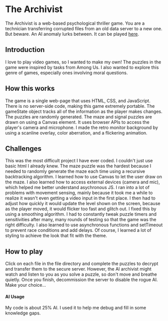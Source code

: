 # The Archivist

The Archivist is a web-based psychological thriller game. You are a technician transferring corrupted files from an old data server to a new one. But beware. An AI anomaly lurks between. It can be played [here](https://nitya-desaraju.github.io/the-archivist-game/).

## Introduction

I love to play video games, so I wanted to make my own! The puzzles in the game were inspired by tasks from Among Us. I also wanted to explore this genre of games, especially ones involving moral questions.

## How this works

The game is a single web-page that uses HTML, CSS, and JavaScript. There is no server-side code, making this game extremely portable.
The gameState object tracks all of the information as the player makes changes. The puzzles are randomly generated. The maze and signal puzzles are drawn on using a Canvas element. It uses browser APIs to access the player's camera and microphone.
I made the retro monitor background by using a scanline overlay, color aberration, and a flickering animation.

## Challenges

This was the most difficult project I have ever coded. I couldn't just use basic html I already knew. 
The maze puzzle was the hardest because I needed to randomly generate the maze each time using a recursive backtracking algorithm. I learned how to use Canvas to let the user draw on the maze. 
I also learned how to access external devices (camera and mic), which helped me better understand asychronous JS. I ran into a lot of problems with movement sensing, mainly because it took me a while to realize it wasn't even getting a video input in the first place. I then had to adjust how quickly it would update the level shown on the screen, because as the player moved, it would flicker too fast and glitch out. I fixed this by using a smoothing algorithm.
I had to constantly tweak puzzle timers and sensitivities after many, many rounds of testing so that the game was the right difficulty. 
I also learned to use asynchronous functions and setTimeout to prevent race conditions and add delays.
Of course, I learned a lot of styling to achieve the look that fit with the theme.

## How to play

Click on each file in the file directory and complete the puzzles to decrypt and transfer them to the secure server. However, the AI archivist might watch and listen to you as you solve a puzzle, so don't move and breathe quietly. Once you finish, decommission the server to disable the rogue AI. Make your choice...

#### AI Usage

My code is about 25% AI. I used it to help me debug and fill in some knowledge gaps.